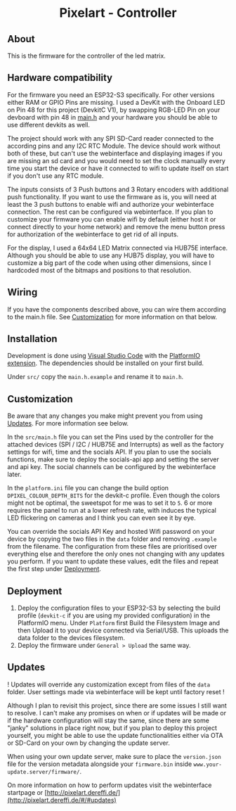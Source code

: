 # <p align="center">Pixelart - Controller</p>

## About

This is the firmware for the controller of the led matrix.

## Hardware compatibility

For the firmware you need an ESP32-S3 specifically. For other versions either RAM or GPIO Pins are missing. I used a DevKit with the Onboard LED on Pin 48 for this project (DevkitC V1), by swapping RGB-LED Pin on your devboard with pin 48 in [main.h](./src/main.h) and your hardware you should be able to use different devkits as well.

The project should work with any SPI SD-Card reader connected to the according pins and any I2C RTC Module. The device should work without both of these, but can't use the webinterface and displaying images if you are missing an sd card and you would need to set the clock manually every time you start the device or have it connected to wifi to update itself on start if you don't use any RTC module.

The inputs consists of 3 Push buttons and 3 Rotary encoders with additional push functionality. If you want to use the firmware as is, you will need at least the 3 push buttons to enable wifi and authorize your webinterface connection. The rest can be configured via webinterface. If you plan to customize your firmware you can enable wifi by default (either host it or connect directly to your home network) and remove the menu button press for authorization of the webinterface to get rid of all inputs.

For the display, I used a 64x64 LED Matrix connected via HUB75E interface. Although you should be able to use any HUB75 display, you will have to customize a big part of the code when using other dimensions, since I hardcoded most of the bitmaps and positions to that resolution.

## Wiring

If you have the components described above, you can wire them according to the main.h file. See [Customization](#customization) for more information on that below.

## Installation

Development is done using [Visual Studio Code](https://code.visualstudio.com/) with the [PlatformIO extension](https://platformio.org/install/ide?install=vscode). The dependencies should be installed on your first build.

Under `src/` copy the `main.h.example` and rename it to `main.h`.

## Customization

Be aware that any changes you make might prevent you from using [Updates](#updates). For more information see below.

In the `src/main.h` file you can set the Pins used by the controller for the attached devices (SPI / I2C / HUB75E and Interrupts) as well as the factory settings for wifi, time and the socials API. If you plan to use the socials functions, make sure to deploy the socials-api app and setting the server and api key. The social channels can be configured by the webinterface later.

In the `platform.ini` file you can change the build option `DPIXEL_COLOUR_DEPTH_BITS` for the devkit-c profile. Even though the colors might not be optimal, the sweetspot for me was to set it to `5`. 6 or more requires the panel to run at a lower refresh rate, with induces the typical LED flickering on cameras and I think you can even see it by eye.

You can override the socials API Key and hosted Wifi password on your device by copying the two files in the `data` folder and removing `.example` from the filename. The configuration from these files are prioritised over everything else and therefore the only ones not changing with any updates you perform. If you want to update these values, edit the files and repeat the first step under [Deployment](#deployment).

## Deployment

1. Deploy the configuration files to your ESP32-S3 by selecting the build profile (`devkit-c` if you are using my provided configuration) in the PlatformIO menu. Under `Platform` first Build the Filesystem Image and then Upload it to your device connected via Serial/USB. This uploads the data folder to the devices filesystem.
1. Deploy the firmware under `General > Upload` the same way.

## Updates

! Updates will override any customization except from files of the `data` folder. User settings made via webinterface will be kept until factory reset !

Although I plan to revisit this project, since there are some issues I still want to resolve. I can't make any promises on when or if updates will be made or if the hardware configuration will stay the same, since there are some "janky" solutions in place right now, but if you plan to deploy this project yourself, you might be able to use the update functionalities either via OTA or SD-Card on your own by changing the update server.

When using your own update server, make sure to place the `version.json` file for the version metadata alongside your `firmware.bin` inside `www.your-update.server/firmware/`.

On more information on how to perform updates visit the webinterface startpage or [http://pixelart.dereffi.de/](http://pixelart.dereffi.de/#/#updates)